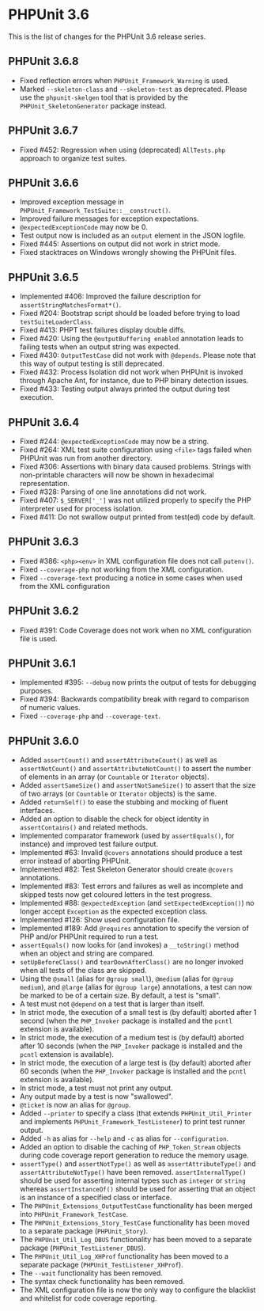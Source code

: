 PHPUnit 3.6
===========

This is the list of changes for the PHPUnit 3.6 release series.

PHPUnit 3.6.8
-------------

* Fixed reflection errors when `PHPUnit_Framework_Warning` is used.
* Marked `--skeleton-class` and `--skeleton-test` as deprecated. Please use the `phpunit-skelgen` tool that is provided by the `PHPUnit_SkeletonGenerator` package instead.

PHPUnit 3.6.7
-------------

* Fixed #452: Regression when using (deprecated) `AllTests.php` approach to organize test suites.

PHPUnit 3.6.6
-------------

* Improved exception message in `PHPUnit_Framework_TestSuite::__construct()`.
* Improved failure messages for exception expectations.
* `@expectedExceptionCode` may now be 0.
* Test output now is included as an `output` element in the JSON logfile.
* Fixed #445: Assertions on output did not work in strict mode.
* Fixed stacktraces on Windows wrongly showing the PHPUnit files.

PHPUnit 3.6.5
-------------

* Implemented #406: Improved the failure description for `assertStringMatchesFormat*()`.
* Fixed #204: Bootstrap script should be loaded before trying to load `testSuiteLoaderClass`.
* Fixed #413: PHPT test failures display double diffs.
* Fixed #420: Using the `@outputBuffering enabled` annotation leads to failing tests when an output string was expected.
* Fixed #430: `OutputTestCase` did not work with `@depends`. Please note that this way of output testing is still deprecated.
* Fixed #432: Process Isolation did not work when PHPUnit is invoked through Apache Ant, for instance, due to PHP binary detection issues.
* Fixed #433: Testing output always printed the output during test execution.

PHPUnit 3.6.4
-------------

* Fixed #244: `@expectedExceptionCode` may now be a string.
* Fixed #264: XML test suite configuration using `<file>` tags failed when PHPUnit was run from another directory.
* Fixed #306: Assertions with binary data caused problems. Strings with non-printable characters will now be shown in hexadecimal representation.
* Fixed #328: Parsing of one line annotations did not work.
* Fixed #407: `$_SERVER['_']` was not utilized properly to specify the PHP interpreter used for process isolation.
* Fixed #411: Do not swallow output printed from test(ed) code by default.

PHPUnit 3.6.3
-------------

* Fixed #386: `<php><env>` in XML configuration file does not call `putenv()`.
* Fixed `--coverage-php` not working from the XML configuration.
* Fixed `--coverage-text` producing a notice in some cases when used from the XML configuration

PHPUnit 3.6.2
-------------

* Fixed #391: Code Coverage does not work when no XML configuration file is used.

PHPUnit 3.6.1
-------------

* Implemented #395: `--debug` now prints the output of tests for debugging purposes.
* Fixed #394: Backwards compatibility break with regard to comparison of numeric values.
* Fixed `--coverage-php` and `--coverage-text`.

PHPUnit 3.6.0
-------------

* Added `assertCount()` and `assertAttributeCount()` as well as `assertNotCount()` and `assertAttributeNotCount()` to assert the number of elements in an array (or `Countable` or `Iterator` objects).
* Added `assertSameSize()` and `assertNotSameSize()` to assert that the size of two arrays (or `Countable` or `Iterator` objects) is the same.
* Added `returnSelf()` to ease the stubbing and mocking of fluent interfaces.
* Added an option to disable the check for object identity in `assertContains()` and related methods.
* Implemented comparator framework (used by `assertEquals()`, for instance) and improved test failure output.
* Implemented #63: Invalid `@covers` annotations should produce a test error instead of aborting PHPUnit.
* Implemented #82: Test Skeleton Generator should create `@covers` annotations.
* Implemented #83: Test errors and failures as well as incomplete and skipped tests now get coloured letters in the test progress.
* Implemented #88: `@expectedException` (and `setExpectedException()`) no longer accept `Exception` as the expected exception class.
* Implemented #126: Show used configuration file.
* Implemented #189: Add `@requires` annotation to specify the version of PHP and/or PHPUnit required to run a test.
* `assertEquals()` now looks for (and invokes) a `__toString()` method when an object and string are compared.
* `setUpBeforeClass()` and `tearDownAfterClass()` are no longer invoked when all tests of the class are skipped.
* Using the `@small` (alias for `@group small`), `@medium` (alias for `@group medium`), and `@large` (alias for `@group large`) annotations, a test can now be marked to be of a certain size. By default, a test is "small".
* A test must not `@depend` on a test that is larger than itself.
* In strict mode, the execution of a small test is (by default) aborted after 1 second (when the `PHP_Invoker` package is installed and the `pcntl` extension is available).
* In strict mode, the execution of a medium test is (by default) aborted after 10 seconds (when the `PHP_Invoker` package is installed and the `pcntl` extension is available).
* In strict mode, the execution of a large test is (by default) aborted after 60 seconds (when the `PHP_Invoker` package is installed and the `pcntl` extension is available).
* In strict mode, a test must not print any output.
* Any output made by a test is now "swallowed".
* `@ticket` is now an alias for `@group`.
* Added `--printer` to specify a class (that extends `PHPUnit_Util_Printer` and implements `PHPUnit_Framework_TestListener`) to print test runner output.
* Added `-h` as alias for `--help` and `-c` as alias for `--configuration`.
* Added an option to disable the caching of `PHP_Token_Stream` objects during code coverage report generation to reduce the memory usage.
* `assertType()` and `assertNotType()` as well as `assertAttributeType()` and `assertAttributeNotType()` have been removed. `assertInternalType()` should be used for asserting internal types such as `integer` or `string` whereas `assertInstanceOf()` should be used for asserting that an object is an instance of a specified class or interface.
* The `PHPUnit_Extensions_OutputTestCase` functionality has been merged into `PHPUnit_Framework_TestCase`.
* The `PHPUnit_Extensions_Story_TestCase` functionality has been moved to a separate package (`PHPUnit_Story`).
* The `PHPUnit_Util_Log_DBUS` functionality has been moved to a separate package (`PHPUnit_TestListener_DBUS`).
* The `PHPUnit_Util_Log_XHProf` functionality has been moved to a separate package (`PHPUnit_TestListener_XHProf`).
* The `--wait` functionality has been removed.
* The syntax check functionality has been removed.
* The XML configuration file is now the only way to configure the blacklist and whitelist for code coverage reporting.
